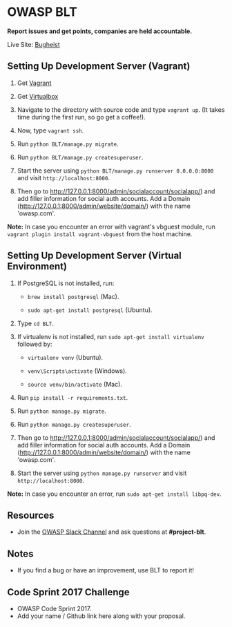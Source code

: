 # OWASP BLT

**Report issues and get points, companies are held accountable.**

Live Site: [Bugheist](http://bugheist.com/)

## Setting Up Development Server (Vagrant)

1. Get [Vagrant](https://www.vagrantup.com/)

2. Get [Virtualbox](https://www.virtualbox.org/)

3. Navigate to the directory with source code and type `vagrant up`. (It takes time during the first run, so go get a coffee!).

4. Now, type `vagrant ssh`.

5. Run `python BLT/manage.py migrate`.

6. Run `python BLT/manage.py createsuperuser`.

7. Start the server using `python BLT/manage.py runserver 0.0.0.0:8000` and visit `http://localhost:8000`.

8. Then go to http://127.0.0.1:8000/admin/socialaccount/socialapp/) and add filler information for social auth accounts. Add a Domain (http://127.0.0.1:8000/admin/website/domain/)   with the name 'owasp.com'.

**Note:** In case you encounter an error with vagrant's vbguest module, run `vagrant plugin install vagrant-vbguest` from the host machine.

## Setting Up Development Server (Virtual Environment)

1. If PostgreSQL is not installed, run:

    * `brew install postgresql` (Mac).

    * `sudo apt-get install postgresql` (Ubuntu).

2. Type `cd BLT`.

3. If virtualenv is not installed, run `sudo apt-get install virtualenv` followed by:

    * `virtualenv venv` (Ubuntu).

    * `venv\Scripts\activate` (Windows).

    * `source venv/bin/activate` (Mac).

4. Run `pip install -r requirements.txt`.

5. Run `python manage.py migrate`.

6. Run `python manage.py createsuperuser`.

7. Then go to http://127.0.0.1:8000/admin/socialaccount/socialapp/) and add filler information for social auth accounts. Add a Domain (http://127.0.0.1:8000/admin/website/domain/) with the name 'owasp.com'.

8. Start the server using `python manage.py runserver` and visit `http://localhost:8000`.

**Note:** In case you encounter an error, run `sudo apt-get install libpq-dev`.

## Resources

- Join the [OWASP Slack Channel](https://owasp.herokuapp.com/) and ask questions at **#project-blt**.

## Notes

- If you find a bug or have an improvement, use BLT to report it!

## Code Sprint 2017 Challenge

- OWASP Code Sprint 2017.
- Add your name / Github link here along with your proposal.

